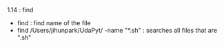 1.14 : find

- find : find name of the file
- find /Users/jihunpark/UdaPyt/ -name "*.sh" : searches all files that are ".sh"